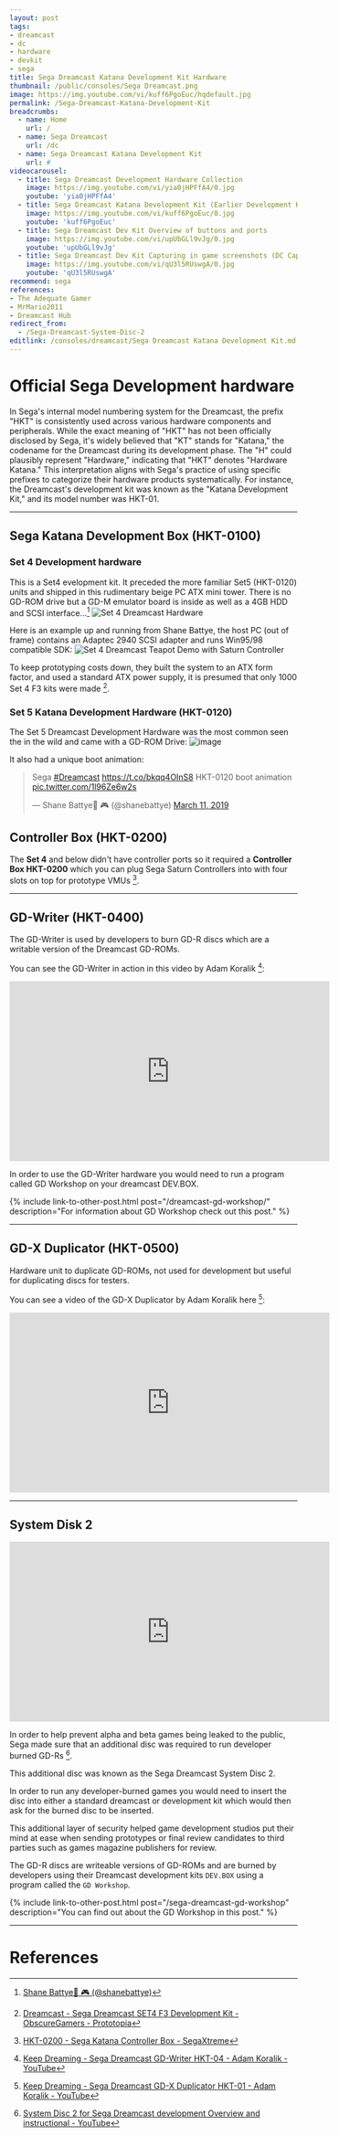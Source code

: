 ```yaml
---
layout: post
tags: 
- dreamcast
- dc
- hardware
- devkit
- sega
title: Sega Dreamcast Katana Development Kit Hardware
thumbnail: /public/consoles/Sega Dreamcast.png
image: https://img.youtube.com/vi/kuff6PgoEuc/hqdefault.jpg
permalink: /Sega-Dreamcast-Katana-Development-Kit
breadcrumbs:
  - name: Home
    url: /
  - name: Sega Dreamcast
    url: /dc
  - name: Sega Dreamcast Katana Development Kit
    url: #
videocarousel:
  - title: Sega Dreamcast Development Hardware Collection
    image: https://img.youtube.com/vi/yia0jHPFfA4/0.jpg
    youtube: 'yia0jHPFfA4'
  - title: Sega Dreamcast Katana Development Kit (Earlier Development Kit)
    image: https://img.youtube.com/vi/kuff6PgoEuc/0.jpg
    youtube: 'kuff6PgoEuc'
  - title: Sega Dreamcast Dev Kit Overview of buttons and ports
    image: https://img.youtube.com/vi/upUbGLl9vJg/0.jpg
    youtube: 'upUbGLl9vJg'
  - title: Sega Dreamcast Dev Kit Capturing in game screenshots (DC Capture)
    image: https://img.youtube.com/vi/qU3l5RUswgA/0.jpg
    youtube: 'qU3l5RUswgA'
recommend: sega
references:
- The Adequate Gamer
- MrMario2011
- Dreamcast Hub
redirect_from:
  - /Sega-Dreamcast-System-Disc-2
editlink: /consoles/dreamcast/Sega Dreamcast Katana Development Kit.md
---
```


# Official Sega Development hardware
In Sega's internal model numbering system for the Dreamcast, the prefix "HKT" is consistently used across various hardware components and peripherals. While the exact meaning of "HKT" has not been officially disclosed by Sega, it's widely believed that "KT" stands for "Katana," the codename for the Dreamcast during its development phase. The "H" could plausibly represent "Hardware," indicating that "HKT" denotes "Hardware Katana." This interpretation aligns with Sega's practice of using specific prefixes to categorize their hardware products systematically. For instance, the Dreamcast's development kit was known as the "Katana Development Kit," and its model number was HKT-01.

---
## Sega Katana Development Box (HKT-0100)

### Set 4 Development hardware
This is a Set4 evelopment kit. It preceded the more familiar Set5 (HKT-0120) units and shipped in this rudimentary beige PC ATX mini tower. There is no GD-ROM drive but a GD-M emulator board is inside as well as a 4GB HDD and SCSI interface...[^6]
![Set 4 Dreamcast Hardware](https://github.com/user-attachments/assets/8c9e31fc-ff0a-47f6-998b-dc4f419c8234)

Here is an example up and running from Shane Battye, the host PC (out of frame) contains an Adaptec 2940 SCSI adapter and runs Win95/98 compatible SDK:
![Set 4 Dreamcast Teapot Demo with Saturn Controller](https://github.com/user-attachments/assets/f22cbe5a-6a34-4d01-adaf-e235e818cac8)

To keep prototyping costs down, they built the system to an ATX form factor, and used a standard ATX power supply, it is presumed that only 1000 Set 4 F3 kits were made [^4].

### Set 5 Katana Development Hardware (HKT-0120)
The Set 5 Dreamcast Development  Hardware was the most common seen the in the wild and came with a GD-ROM Drive:
![image](https://github.com/user-attachments/assets/3a0b4e3f-ed5e-4829-9b57-ec2b02250c55)

It also had a unique boot animation:
<blockquote class="twitter-tweet"><p lang="et" dir="ltr">Sega <a href="https://twitter.com/hashtag/Dreamcast?src=hash&amp;ref_src=twsrc%5Etfw">#Dreamcast</a> <a href="https://t.co/bkqq4OInS8">https://t.co/bkqq4OInS8</a> HKT-0120 boot animation <a href="https://t.co/1l96Ze6w2s">pic.twitter.com/1l96Ze6w2s</a></p>&mdash; Shane Battye🎄 🎮 (@shanebattye) <a href="https://twitter.com/shanebattye/status/1104989541188874241?ref_src=twsrc%5Etfw">March 11, 2019</a></blockquote> <script async src="https://platform.twitter.com/widgets.js" charset="utf-8"></script>

## Controller Box (HKT-0200)
The **Set 4** and below didn't have controller ports so it required a **Controller Box HKT-0200** which you can plug Sega Saturn Controllers into with four slots on top for prototype VMUs [^5].


---
## GD-Writer (HKT-0400)
The GD-Writer is used by developers to burn GD-R discs which are a writable version of the Dreamcast GD-ROMs.

You can see the GD-Writer in action in this video by Adam Koralik [^1]:
<iframe width="560" height="315" src="https://www.youtube.com/embed/hqMWTJe3ioE" frameborder="0" allow="accelerometer; autoplay; clipboard-write; encrypted-media; gyroscope; picture-in-picture" allowfullscreen></iframe>

In order to use the GD-Writer hardware you would need to run a program called GD Workshop on your dreamcast DEV.BOX.

{% include link-to-other-post.html post="/dreamcast-gd-workshop/" description="For information about GD Workshop check out this post." %}

---
## GD-X Duplicator (HKT-0500)
Hardware unit to duplicate GD-ROMs, not used for development but useful for duplicating discs for testers.

You can see a video of the GD-X Duplicator by Adam Koralik here [^3]:
<iframe width="560" height="315" src="https://www.youtube.com/embed/rszqxcnOmCA" frameborder="0" allow="accelerometer; autoplay; clipboard-write; encrypted-media; gyroscope; picture-in-picture" allowfullscreen></iframe>


---
## System Disk 2
<iframe width="560" height="315" src="https://www.youtube.com/embed/TL0VCLGev7A" frameborder="0" allow="accelerometer; autoplay; clipboard-write; encrypted-media; gyroscope; picture-in-picture" allowfullscreen></iframe>

In order to help prevent alpha and beta games being leaked to the public, Sega made sure that an additional disc was required to run developer burned GD-Rs [^2].

This additional disc was known as the Sega Dreamcast System Disc 2.

In order to run any developer-burned games you would need to insert the disc into either a standard dreamcast or development kit which would then ask for the burned disc to be inserted.

This additional layer of security helped game development studios put their mind at ease when sending prototypes or final review candidates to third parties such as games magazine publishers for review.

The GD-R discs are writeable versions of GD-ROMs and are burned by developers using their Dreamcast development kits `DEV.BOX` using a program called the `GD Workshop`.

{% include link-to-other-post.html post="/sega-dreamcast-gd-workshop" description="You can find out about the GD Workshop in this post." %}



---
# References
[^1]: [Keep Dreaming - Sega Dreamcast GD-Writer HKT-04 - Adam Koralik - YouTube](https://www.youtube.com/watch?v=hqMWTJe3ioE)
[^2]: [System Disc 2 for Sega Dreamcast development Overview and instructional - YouTube](https://www.youtube.com/watch?v=TL0VCLGev7A)
[^3]: [Keep Dreaming - Sega Dreamcast GD-X Duplicator HKT-01 - Adam Koralik - YouTube](https://www.youtube.com/watch?v=rszqxcnOmCA)
[^4]: [Dreamcast - Sega Dreamcast SET4 F3 Development Kit - ObscureGamers - Prototopia](https://web.archive.org/web/20190923150812/https://www.obscuregamers.com/threads/sega-dreamcast-set4-f3-development-kit.336/)
[^5]: [HKT-0200 - Sega Katana Controller Box - SegaXtreme](https://segaxtreme.net/threads/hkt-0200-sega-katana-controller-box.15500/)
[^6]: [Shane Battye🎄 🎮 (@shanebattye)](https://web.archive.org/web/20201007141308/https://twitter.com/shanebattye/status/1313840041219637252)
